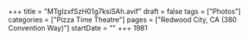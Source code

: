 +++
title = "MTgIzxfSzH01g7ksiSAh.avif"
draft = false
tags = ["Photos"]
categories = ["Pizza Time Theatre"]
pages = ["Redwood City, CA (380 Convention Way)"]
startDate = ""
+++
1981
